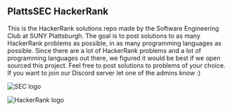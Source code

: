 ## PlattsSEC HackerRank
This is the HackerRank solutions repo made by the Software Engineering Club at SUNY Plattsburgh. The goal is to post solutions to as many HackerRank problems as possible, in as many programming languages as possible.
Since there are a lot of HackerRank problems and a lot of programming languages out there, we figured it would be best if we open sourced this project.
Feel free to post solutions to problems of your choice. If you want to join our Discord server let one of the admins know :)

![SEC logo](http://res.cloudinary.com/dzmp7xptn/image/upload/c_scale,w_163/v1506658323/seclogo_vstud0.jpg)

![HackerRank logo](http://res.cloudinary.com/dzmp7xptn/image/upload/c_scale,w_216/v1506658367/HackerRank_logo_mrkhg8.jpg)

